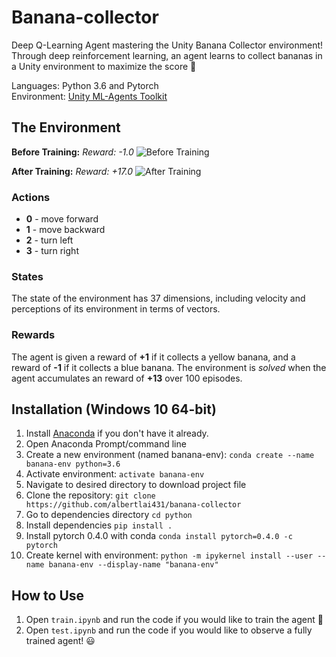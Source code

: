 # Banana-collector
Deep Q-Learning Agent mastering the Unity Banana Collector environment! Through deep reinforcement learning, an agent learns to collect bananas in a Unity environment to maximize the score 🍌

Languages: Python 3.6 and Pytorch\
Environment: [Unity ML-Agents Toolkit](https://github.com/Unity-Technologies/ml-agents)

## The Environment
**Before Training:** *Reward: -1.0*
![Before Training ](/assets/before-training.gif "Before-training")

**After Training:** *Reward: +17.0*
![After Training ](/assets/after-training.gif "After-training")

### Actions
- **0** - move forward
- **1** - move backward
- **2** - turn left
- **3** - turn right

### States
The state of the environment has 37 dimensions, including velocity and perceptions of its environment in terms of vectors.

### Rewards
The agent is given a reward of **+1** if it collects a yellow banana, and a reward of **-1** if it collects a blue banana. The environment is _solved_ when the agent accumulates an reward of **+13** over 100 episodes.

## Installation (Windows 10 64-bit)
1. Install [Anaconda](https://docs.anaconda.com/anaconda/install/) if you don't have it already.
2. Open Anaconda Prompt/command line 
3. Create a new environment (named banana-env): `conda create --name banana-env python=3.6` 
4. Activate environment: `activate banana-env`
5. Navigate to desired directory to download project file
6. Clone the repository: `git clone https://github.com/albertlai431/banana-collector` 
7. Go to dependencies directory `cd python`
8. Install dependencies `pip install .`
9. Install pytorch 0.4.0 with conda `conda install pytorch=0.4.0 -c pytorch`
10. Create kernel with environment: `python -m ipykernel install --user --name banana-env --display-name "banana-env"`

## How to Use
1. Open `train.ipynb` and run the code if you would like to train the agent 💪
2. Open `test.ipynb` and run the code if you would like to observe a fully trained agent! 😃

